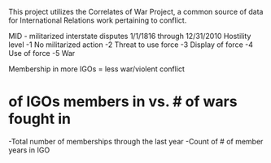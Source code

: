 This project utilizes the Correlates of War Project, a common source of data for International Relations work pertaining to conflict. 

MID - militarized interstate disputes 1/1/1816 through 12/31/2010
Hostility level 
-1 No militarized action
-2 Threat to use force
-3 Display of force
-4 Use of force
-5 War



Membership in more IGOs = less war/violent conflict

# of IGOs members in vs. # of wars fought in 

-Total number of memberships through the last year
-Count of # of member years in IGO 

